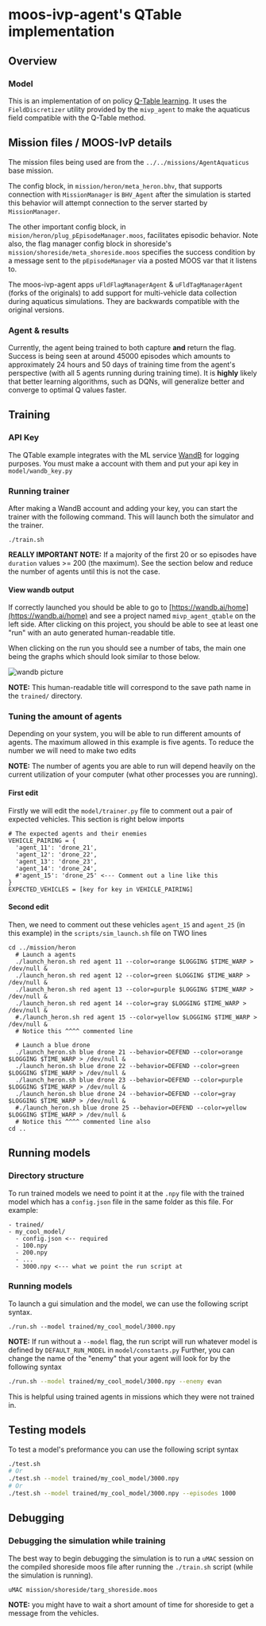 # moos-ivp-agent's QTable implementation

## Overview

### Model
This is an implementation of on policy [Q-Table learning](https://www.freecodecamp.org/news/an-introduction-to-q-learning-reinforcement-learning-14ac0b4493cc/). It uses the `FieldDiscretizer` utility provided by the `mivp_agent` to make the aquaticus field compatible with the Q-Table method.

## Mission files / MOOS-IvP details
The mission files being used are from the `../../missions/AgentAquaticus` base mission.

The config block, in `mission/heron/meta_heron.bhv`, that supports connection with `MissionManager` is `BHV_Agent` after the simulation is started this behavior will attempt connection to the server started by `MissionManager`.

The other important config block, in `mision/heron/plug_pEpisodeManager.moos`, facilitates episodic behavior. Note also, the flag manager config block in shoreside's `mission/shoreside/meta_shoreside.moos` specifies the success condition by a message sent to the `pEpisodeManager` via a posted MOOS var that it listens to.

The moos-ivp-agent apps `uFldFlagManagerAgent` & `uFldTagManagerAgent` (forks of the originals) to add support for multi-vehicle data collection during aquaticus simulations. They are backwards compatible with the original versions.

### Agent & results
Currently, the agent being trained to both capture **and** return the flag. Success is being seen at around 45000 episodes which amounts to approximately 24 hours and 50 days of training time from the agent's perspective (with all 5 agents running during training time). It is **highly** likely that better learning algorithms, such as DQNs, will generalize better and converge to optimal Q values faster.

## Training

### API Key
The QTable example integrates with the ML service [WandB](https://wandb.ai) for logging purposes. You must make a account with them and put your api key in `model/wandb_key.py`

### Running trainer
After making a WandB account and adding your key, you can start the trainer with the following command. This will launch both the simulator and the trainer.

```
./train.sh
```
 
**REALLY IMPORTANT NOTE:** If a majority of the first 20 or so episodes have `duration` values >= 200 (the maximum). See the section below and reduce the number of agents until this is not the case.
 
#### View wandb output
 
If correctly launched you should be able to go to [https://wandb.ai/home](https://wandb.ai/home) and see a project named `mivp_agent_qtable` on the left side. After clicking on this project, you should be able to see at least one "run" with an auto generated human-readable title.
 
When clicking on the run you should see a number of tabs, the main one being the graphs which should look similar to those below.
 
![wandb picture](../../assets/wandb_qtable.png)
 
**NOTE:** This human-readable title will correspond to the save path name in the `trained/` directory.
 
### Tuning the amount of agents
Depending on your system, you will be able to run different amounts of agents. The maximum allowed in this example is five agents. To reduce the number we will need to make two edits

**NOTE:** The number of agents you are able to run will depend heavily on the current utilization of your computer (what other processes you are running).

#### First edit
Firstly we will edit the `model/trainer.py` file to comment out a pair of expected vehicles. This section is right below imports

```
# The expected agents and their enemies
VEHICLE_PAIRING = {
  'agent_11': 'drone_21',
  'agent_12': 'drone_22',
  'agent_13': 'drone_23',
  'agent_14': 'drone_24',
  #'agent_15': 'drone_25' <--- Comment out a line like this
}
EXPECTED_VEHICLES = [key for key in VEHICLE_PAIRING]
```

#### Second edit
Then, we need to comment out these vehicles `agent_15` and `agent_25` (in this example) in the `scripts/sim_launch.sh` file on TWO lines

```
cd ../mission/heron
  # Launch a agents
  ./launch_heron.sh red agent 11 --color=orange $LOGGING $TIME_WARP > /dev/null &
  ./launch_heron.sh red agent 12 --color=green $LOGGING $TIME_WARP > /dev/null &
  ./launch_heron.sh red agent 13 --color=purple $LOGGING $TIME_WARP > /dev/null &
  ./launch_heron.sh red agent 14 --color=gray $LOGGING $TIME_WARP > /dev/null &
  #./launch_heron.sh red agent 15 --color=yellow $LOGGING $TIME_WARP > /dev/null &
  # Notice this ^^^^ commented line

  # Launch a blue drone
  ./launch_heron.sh blue drone 21 --behavior=DEFEND --color=orange $LOGGING $TIME_WARP > /dev/null &
  ./launch_heron.sh blue drone 22 --behavior=DEFEND --color=green $LOGGING $TIME_WARP > /dev/null &
  ./launch_heron.sh blue drone 23 --behavior=DEFEND --color=purple $LOGGING $TIME_WARP > /dev/null &
  ./launch_heron.sh blue drone 24 --behavior=DEFEND --color=gray $LOGGING $TIME_WARP > /dev/null &
  #./launch_heron.sh blue drone 25 --behavior=DEFEND --color=yellow $LOGGING $TIME_WARP > /dev/null &
  # Notice this ^^^^ commented line also
cd ..
```

## Running models

### Directory structure
To run trained models we need to point it at the `.npy` file with the trained model which has a `config.json` file in the same folder as this file. For example:

```
- trained/
- my_cool_model/
  - config.json <-- required
  - 100.npy
  - 200.npy
  - ...
  - 3000.npy <--- what we point the run script at
```

### Running models
To launch a gui simulation and the model, we can use the following script syntax.

```
./run.sh --model trained/my_cool_model/3000.npy

```

**NOTE:** If run without a `--model` flag, the run script will run whatever model is defined by `DEFAULT_RUN_MODEL` in `model/constants.py`
Further, you can change the name of the "enemy" that your agent will look for by the following syntax

```bash
./run.sh --model trained/my_cool_model/3000.npy --enemy evan
```

This is helpful using trained agents in missions which they were not trained in.

## Testing models

To test a model's preformance you can use the following script syntax
```bash
./test.sh
# Or
./test.sh --model trained/my_cool_model/3000.npy
# Or
./test.sh --model trained/my_cool_model/3000.npy --episodes 1000
```

## Debugging

### Debugging the simulation while training
The best way to begin debugging the simulation is to run a `uMAC` session on the compiled shoreside moos file after running the `./train.sh` script (while the simulation is running).

```
uMAC mission/shoreside/targ_shoreside.moos
```

**NOTE:** you might have to wait a short amount of time for shoreside to get a message from the vehicles.